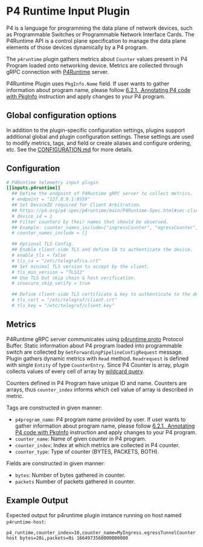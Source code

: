 # P4 Runtime Input Plugin

P4 is a language for programming the data plane of network devices,
such as Programmable Switches or Programmable Network Interface Cards.
The P4Runtime API is a control plane specification to manage
the data plane elements of those devices dynamically by a P4 program.

The `p4runtime` plugin gathers metrics about `Counter` values
present in P4 Program loaded onto networking device.
Metrics are collected through gRPC connection with
[P4Runtime](https://github.com/p4lang/p4runtime) server.

P4Runtime Plugin uses `PkgInfo.Name` field.
If user wants to gather information about program name, please follow
[6.2.1. Annotating P4 code with PkgInfo] instruction and apply changes
to your P4 program.

## Global configuration options <!-- @/docs/includes/plugin_config.md -->

In addition to the plugin-specific configuration settings, plugins support
additional global and plugin configuration settings. These settings are used to
modify metrics, tags, and field or create aliases and configure ordering, etc.
See the [CONFIGURATION.md][CONFIGURATION.md] for more details.

[CONFIGURATION.md]: ../../../docs/CONFIGURATION.md#plugins

## Configuration

```toml @sample.conf
# P4Runtime telemetry input plugin
[[inputs.p4runtime]]
  ## Define the endpoint of P4Runtime gRPC server to collect metrics.
  # endpoint = "127.0.0.1:9559"
  ## Set DeviceID required for Client Arbitration.
  ## https://p4.org/p4-spec/p4runtime/main/P4Runtime-Spec.html#sec-client-arbitration-and-controller-replication 
  # device_id = 1
  ## Filter counters by their names that should be observed.
  ## Example: counter_names_include=["ingressCounter", "egressCounter"]
  # counter_names_include = []

  ## Optional TLS Config.
  ## Enable client-side TLS and define CA to authenticate the device.
  # enable_tls = false
  # tls_ca = "/etc/telegraf/ca.crt"
  ## Set minimal TLS version to accept by the client.
  # tls_min_version = "TLS12"
  ## Use TLS but skip chain & host verification.
  # insecure_skip_verify = true

  ## Define client-side TLS certificate & key to authenticate to the device.
  # tls_cert = "/etc/telegraf/client.crt"
  # tls_key = "/etc/telegraf/client.key"
```

## Metrics

P4Runtime gRPC server communicates using [p4runtime.proto] Protocol Buffer.
Static information about P4 program loaded into programmable switch
are collected by `GetForwardingPipelineConfigRequest` message.
Plugin gathers dynamic metrics with `Read` method.
`Readrequest` is defined with single `Entity` of type `CounterEntry`.
Since P4 Counter is array, plugin collects values of every cell of array
by [wildcard query].

Counters defined in P4 Program have unique ID and name.
Counters are arrays, thus `counter_index` informs
which cell value of array is described in metric.

Tags are constructed in given manner:

- `p4program_name`: P4 program name provided by user.
If user wants to gather information about program name, please follow
[6.2.1. Annotating P4 code with PkgInfo] instruction and apply changes
to your P4 program.
- `counter_name`: Name of given counter in P4 program.
- `counter_index`: Index at which metrics are collected in P4 counter.
- `counter_type`: Type of counter (BYTES, PACKETS, BOTH).

Fields are constructed in given manner:

- `bytes`: Number of bytes gathered in counter.
- `packets` Number of packets gathered in counter.

## Example Output

Expected output for p4runtime plugin instance
running on host named `p4runtime-host`:

```shell
p4_runtime,counter_index=10,counter_name=MyIngress.egressTunnelCounter,counter_type=BOTH,host=p4runtime-host bytes=20i,packets=0i 1664973560000000000
```

[6.2.1. Annotating P4 code with PkgInfo]: https://p4.org/p4-spec/p4runtime/main/P4Runtime-Spec.html#sec-annotating-p4-code-with-pkginfo
[p4runtime.proto]: https://github.com/p4lang/p4runtime/blob/main/proto/p4/v1/p4runtime.proto
[wildcard query]: https://github.com/p4lang/p4runtime/blob/main/proto/p4/v1/p4runtime.proto#L379
